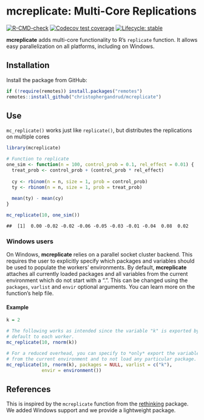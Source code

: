 
# mcreplicate: Multi-Core Replications

<!-- badges: start -->
[![R-CMD-check](https://github.com/christophergandrud/mcreplicate/workflows/R-CMD-check/badge.svg)](https://github.com/christophergandrud/mcreplicate/actions)
[![Codecov test
coverage](https://codecov.io/gh/christophergandrud/mcreplicate/branch/main/graph/badge.svg)](https://codecov.io/gh/christophergandrud/mcreplicate?branch=main)
[![Lifecycle:
stable](https://img.shields.io/badge/lifecycle-stable-brightgreen.svg)](https://lifecycle.r-lib.org/articles/stages.html#stable)
<!-- badges: end -->

**mcreplicate** adds multi-core functionality to R’s `replicate`
function. It allows easy parallelization on all platforms, including on
Windows.

## Installation

Install the package from GitHub:

``` r
if (!require(remotes)) install.packages("remotes")
remotes::install_github("christophergandrud/mcreplicate")
```

## Use

`mc_replicate()` works just like `replicate()`, but distributes the
replications on multiple cores

``` r
library(mcreplicate)

# Function to replicate
one_sim <- function(n = 100, control_prob = 0.1, rel_effect = 0.01) {
  treat_prob <- control_prob + (control_prob * rel_effect)
    
  cy <- rbinom(n = n, size = 1, prob = control_prob)
  ty <- rbinom(n = n, size = 1, prob = treat_prob)
  
  mean(ty) - mean(cy)
}

mc_replicate(10, one_sim())
```

    ##  [1]  0.00 -0.02 -0.02 -0.06 -0.05 -0.03 -0.01 -0.04  0.08  0.02

### Windows users

On Windows, **mcreplicate** relies on a parallel socket cluster backend.
This requires the user to explicitly specify which packages and
variables should be used to populate the workers’ environments. By
default, **mcreplicate** attaches all currently loaded packages and all
variables from the current environment which do not start with a “.”.
This can be changed using the `packages`, `varlist` and `envir` optional
arguments. You can learn more on the function’s help file.

#### Example

``` r
k = 2

# The following works as intended since the variable "k" is exported by 
# default to each worker.
mc_replicate(10, rnorm(k))

# For a reduced overhead, you can specify to *only* export the variable "k" 
# from the current environment and to not load any particular package.
mc_replicate(10, rnorm(k), packages = NULL, varlist = c("k"), 
             envir = environment())
```

## References

This is inspired by the `mcreplicate` function from the
[rethinking](https://github.com/rmcelreath/rethinking) package. We added
Windows support and we provide a lightweight package.
